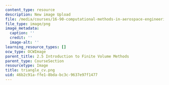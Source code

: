 ```yaml
---
content_type: resource
description: New image Upload
file: /media/courses/16-90-computational-methods-in-aerospace-engineering-spring-2014/46b2c91affe18bdabc3c9637e97f1477_triangle_cv.png
file_type: image/png
image_metadata:
  caption: ''
  credit: ''
  image-alt: ''
learning_resource_types: []
ocw_type: OCWImage
parent_title: 2.5 Introduction to Finite Volume Methods
parent_type: CourseSection
resourcetype: Image
title: triangle_cv.png
uid: 46b2c91a-ffe1-8bda-bc3c-9637e97f1477
---
```

